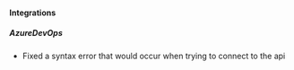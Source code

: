 
#### Integrations

##### AzureDevOps

- Fixed a syntax error that would occur when trying to connect to the api
